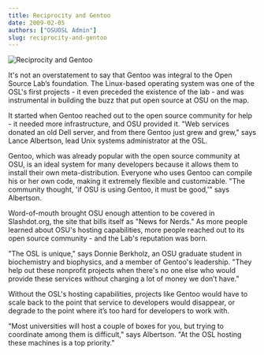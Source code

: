 ```yaml
---
title: Reciprocity and Gentoo
date: 2009-02-05
authors: ["OSUOSL Admin"]
slug: reciprocity-and-gentoo
---
```


![Reciprocity and Gentoo](/images/donnie_lance_gentoo_0.jpg#blog)

It's not an overstatement to say that Gentoo was integral to the Open Source Lab’s foundation. The Linux-based operating
system was one of the OSL's first projects - it even preceded the existence of the lab - and was instrumental in
building the buzz that put open source at OSU on the map.

It started when Gentoo reached out to the open source community for help - it needed more infrastructure, and OSU
provided it. "Web services donated an old Dell server, and from there Gentoo just grew and grew," says Lance Albertson,
lead Unix systems administrator at the OSL.

Gentoo, which was already popular with the open source community at OSU, is an ideal system for many developers because
it allows them to install their own meta-distribution. Everyone who uses Gentoo can compile his or her own code, making
it extremely flexible and customizable. "The community thought, 'if OSU is using Gentoo, it must be good,'" says
Albertson.

Word-of-mouth brought OSU enough attention to be covered in Slashdot.org, the site that bills itself as "News for
Nerds." As more people learned about OSU's hosting capabilities, more people reached out to its open source community -
and the Lab's reputation was born.

"The OSL is unique," says Donnie Berkholz, an OSU graduate student in biochemistry and biophysics, and a member of
Gentoo's leadership. "They help out these nonprofit projects when there's no one else who would provide these services
without charging a lot of money we don’t have."

Without the OSL's hosting capabilities, projects like Gentoo would have to scale back to the point that service to
developers would disappear, or degrade to the point where it’s too hard for developers to work with.

"Most universities will host a couple of boxes for you, but trying to coordinate among them is difficult," says
Albertson. "At the OSL hosting these machines is a top priority."
